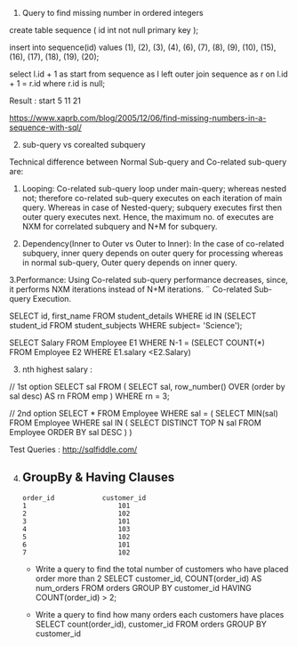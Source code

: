 
1. Query to find missing number in ordered integers

create table sequence (
    id int not null primary key
);

insert into sequence(id) values
    (1), (2), (3), (4), (6), (7), (8), (9),
    (10), (15), (16), (17), (18), (19), (20);

select l.id + 1 as start
from sequence as l
  left outer join sequence as r on l.id + 1 = r.id
where r.id is null;

Result :
start
5
11
21

https://www.xaprb.com/blog/2005/12/06/find-missing-numbers-in-a-sequence-with-sql/


2.  sub-query vs corealted subquery


Technical difference between Normal Sub-query and Co-related sub-query are:

1. Looping: Co-related sub-query loop under main-query; whereas nested not; therefore co-related sub-query executes on each iteration of main query. Whereas in case of Nested-query; subquery executes first then outer query executes next. Hence, the maximum no. of executes are NXM for correlated subquery and N+M for subquery.

2. Dependency(Inner to Outer vs Outer to Inner): In the case of co-related subquery, inner query depends on outer query for processing whereas in normal sub-query, Outer query depends on inner query.

3.Performance: Using Co-related sub-query performance decreases, since, it performs NXM iterations instead of N+M iterations. ¨ Co-related Sub-query Execution.


SELECT id, first_name 
FROM student_details 
WHERE id IN (SELECT student_id
FROM student_subjects 
WHERE subject= 'Science'); 

SELECT Salary 
FROM Employee E1
WHERE N-1 = (SELECT COUNT(*)
             FROM Employee E2
             WHERE E1.salary <E2.Salary) 



3. nth highest salary :

// 1st option
SELECT sal FROM (
    SELECT sal, row_number() OVER (order by sal desc) AS rn FROM emp
)
WHERE rn = 3;

// 2nd option
SELECT * FROM Employee WHERE sal = 
         (
            SELECT MIN(sal) FROM Employee 
            WHERE  sal IN (
                                 SELECT DISTINCT TOP N
                                     sal FROM Employee 
                                         ORDER BY sal DESC
                             )
        )
        
        
       
       
 Test Queries : http://sqlfiddle.com/


 4. GroupBy & Having Clauses
    -----------------------
        order_id	        customer_id
        1	                    101
        2	                    102
        3	                    101
        4	                    103
        5	                    102
        6	                    101
        7	                    102

    * Write a query to find the total number of customers who have placed order more than 2 
    SELECT customer_id, COUNT(order_id) AS num_orders
    FROM orders
    GROUP BY customer_id
    HAVING COUNT(order_id) > 2;

    * Write a query to find how many orders each customers have places
      SELECT count(order_id), customer_id FROM orders GROUP BY customer_id
        
